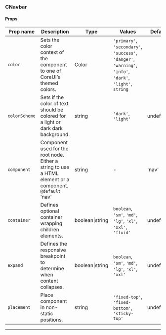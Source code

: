 ### CNavbar

#### Props

| Prop name                | Description                                                                                                  | Type            | Values                                                                                                    | Default   |
| ------------------------ | ------------------------------------------------------------------------------------------------------------ | --------------- | --------------------------------------------------------------------------------------------------------- | --------- |
| <code>color</code>       | Sets the color context of the component to one of CoreUI’s themed colors.                                    | Color           | `'primary'`, `'secondary'`, `'success'`, `'danger'`, `'warning'`, `'info'`, `'dark'`, `'light'`, `string` |           |
| <code>colorScheme</code> | Sets if the color of text should be colored for a light or dark dark background.                             | string          | `'dark'`, `'light'`                                                                                       | undefined |
| <code>component</code>   | Component used for the root node. Either a string to use a HTML element or a component.<br/>`@default` 'nav' | string          | -                                                                                                         | 'nav'     |
| <code>container</code>   | Defines optional container wrapping children elements.                                                       | boolean\|string | `boolean`, `'sm'`, `'md'`, `'lg'`, `'xl'`, `'xxl'`, `'fluid'`                                             | undefined |
| <code>expand</code>      | Defines the responsive breakpoint to determine when content collapses.                                       | boolean\|string | `boolean`, `'sm'`, `'md'`, `'lg'`, `'xl'`, `'xxl'`                                                        | undefined |
| <code>placement</code>   | Place component in non-static positions.                                                                     | string          | `'fixed-top'`, `'fixed-bottom'`, `'sticky-top'`                                                           | undefined |

---
